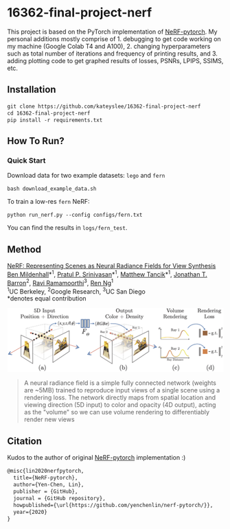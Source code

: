 # 16362-final-project-nerf

This project is based on the PyTorch implementation of [NeRF-pytorch](https://github.com/yenchenlin/nerf-pytorch). My personal additions mostly comprise of 1. debugging to get code working on my machine (Google Colab T4 and A100), 2. changing hyperparameters such as total number of iterations and frequency of printing results, and 3. adding plotting code to get graphed results of losses, PSNRs, LPIPS, SSIMS, etc.

## Installation

```
git clone https://github.com/kateyslee/16362-final-project-nerf
cd 16362-final-project-nerf
pip install -r requirements.txt
```

## How To Run?

### Quick Start

Download data for two example datasets: `lego` and `fern`
```
bash download_example_data.sh
```

To train a low-res `fern` NeRF:
```
python run_nerf.py --config configs/fern.txt
```
You can find the results in `logs/fern_test`.

## Method

[NeRF: Representing Scenes as Neural Radiance Fields for View Synthesis](http://tancik.com/nerf)  
 [Ben Mildenhall](https://people.eecs.berkeley.edu/~bmild/)\*<sup>1</sup>,
 [Pratul P. Srinivasan](https://people.eecs.berkeley.edu/~pratul/)\*<sup>1</sup>,
 [Matthew Tancik](http://tancik.com/)\*<sup>1</sup>,
 [Jonathan T. Barron](http://jonbarron.info/)<sup>2</sup>,
 [Ravi Ramamoorthi](http://cseweb.ucsd.edu/~ravir/)<sup>3</sup>,
 [Ren Ng](https://www2.eecs.berkeley.edu/Faculty/Homepages/yirenng.html)<sup>1</sup> <br>
 <sup>1</sup>UC Berkeley, <sup>2</sup>Google Research, <sup>3</sup>UC San Diego  
  \*denotes equal contribution  
  
<img src='imgs/pipeline.jpg'/>

> A neural radiance field is a simple fully connected network (weights are ~5MB) trained to reproduce input views of a single scene using a rendering loss. The network directly maps from spatial location and viewing direction (5D input) to color and opacity (4D output), acting as the "volume" so we can use volume rendering to differentiably render new views


## Citation
Kudos to the author of original [NeRF-pytorch](https://github.com/yenchenlin/nerf-pytorch) implementation :)
```
@misc{lin2020nerfpytorch,
  title={NeRF-pytorch},
  author={Yen-Chen, Lin},
  publisher = {GitHub},
  journal = {GitHub repository},
  howpublished={\url{https://github.com/yenchenlin/nerf-pytorch/}},
  year={2020}
}
```
